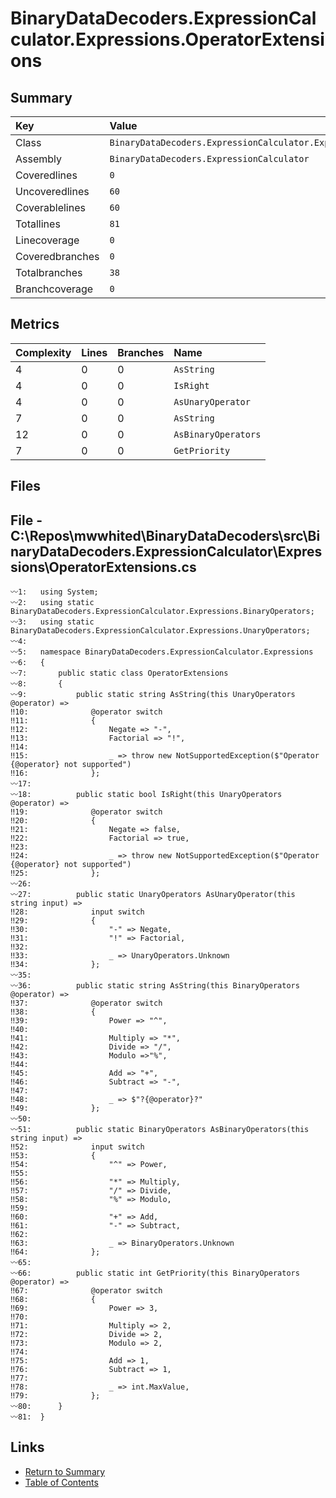 ﻿# BinaryDataDecoders.ExpressionCalculator.Expressions.OperatorExtensions

## Summary

| Key             | Value                                                                    |
| :-------------- | :----------------------------------------------------------------------- |
| Class           | `BinaryDataDecoders.ExpressionCalculator.Expressions.OperatorExtensions` |
| Assembly        | `BinaryDataDecoders.ExpressionCalculator`                                |
| Coveredlines    | `0`                                                                      |
| Uncoveredlines  | `60`                                                                     |
| Coverablelines  | `60`                                                                     |
| Totallines      | `81`                                                                     |
| Linecoverage    | `0`                                                                      |
| Coveredbranches | `0`                                                                      |
| Totalbranches   | `38`                                                                     |
| Branchcoverage  | `0`                                                                      |

## Metrics

| Complexity | Lines | Branches | Name                |
| :--------- | :---- | :------- | :------------------ |
| 4          | 0     | 0        | `AsString`          |
| 4          | 0     | 0        | `IsRight`           |
| 4          | 0     | 0        | `AsUnaryOperator`   |
| 7          | 0     | 0        | `AsString`          |
| 12         | 0     | 0        | `AsBinaryOperators` |
| 7          | 0     | 0        | `GetPriority`       |

## Files

## File - C:\Repos\mwwhited\BinaryDataDecoders\src\BinaryDataDecoders.ExpressionCalculator\Expressions\OperatorExtensions.cs

```CSharp
〰1:   using System;
〰2:   using static BinaryDataDecoders.ExpressionCalculator.Expressions.BinaryOperators;
〰3:   using static BinaryDataDecoders.ExpressionCalculator.Expressions.UnaryOperators;
〰4:   
〰5:   namespace BinaryDataDecoders.ExpressionCalculator.Expressions
〰6:   {
〰7:       public static class OperatorExtensions
〰8:       {
〰9:           public static string AsString(this UnaryOperators @operator) =>
‼10:              @operator switch
‼11:              {
‼12:                  Negate => "-",
‼13:                  Factorial => "!",
‼14:  
‼15:                  _ => throw new NotSupportedException($"Operator {@operator} not supported")
‼16:              };
〰17:  
〰18:          public static bool IsRight(this UnaryOperators @operator) =>
‼19:              @operator switch
‼20:              {
‼21:                  Negate => false,
‼22:                  Factorial => true,
‼23:  
‼24:                  _ => throw new NotSupportedException($"Operator {@operator} not supported")
‼25:              };
〰26:  
〰27:          public static UnaryOperators AsUnaryOperator(this string input) =>
‼28:              input switch
‼29:              {
‼30:                  "-" => Negate,
‼31:                  "!" => Factorial,
‼32:  
‼33:                  _ => UnaryOperators.Unknown
‼34:              };
〰35:  
〰36:          public static string AsString(this BinaryOperators @operator) =>
‼37:              @operator switch
‼38:              {
‼39:                  Power => "^",
‼40:  
‼41:                  Multiply => "*",
‼42:                  Divide => "/",
‼43:                  Modulo =>"%",
‼44:  
‼45:                  Add => "+",
‼46:                  Subtract => "-",
‼47:  
‼48:                  _ => $"?{@operator}?"
‼49:              };
〰50:  
〰51:          public static BinaryOperators AsBinaryOperators(this string input) =>
‼52:              input switch
‼53:              {
‼54:                  "^" => Power,
‼55:  
‼56:                  "*" => Multiply,
‼57:                  "/" => Divide,
‼58:                  "%" => Modulo,
‼59:  
‼60:                  "+" => Add,
‼61:                  "-" => Subtract,
‼62:  
‼63:                  _ => BinaryOperators.Unknown
‼64:              };
〰65:  
〰66:          public static int GetPriority(this BinaryOperators @operator) =>
‼67:              @operator switch
‼68:              {
‼69:                  Power => 3,
‼70:  
‼71:                  Multiply => 2,
‼72:                  Divide => 2,
‼73:                  Modulo => 2,
‼74:  
‼75:                  Add => 1,
‼76:                  Subtract => 1,
‼77:  
‼78:                  _ => int.MaxValue,
‼79:              };
〰80:      }
〰81:  }
```

## Links

* [Return to Summary](Summary.md)
* [Table of Contents](../TOC.md)


